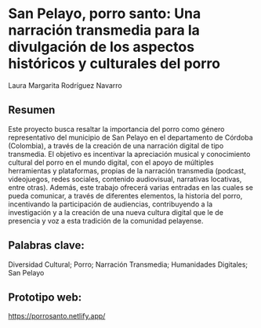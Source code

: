 # San Pelayo, porro santo: Una narración transmedia para la divulgación de los aspectos históricos y culturales del porro
Laura Margarita Rodríguez Navarro 
## Resumen
Este proyecto busca resaltar la importancia del porro como género representativo del municipio de San Pelayo en el departamento de Córdoba (Colombia), a través de la creación de una narración digital de tipo transmedia. El objetivo es incentivar la apreciación musical y conocimiento cultural del porro en el mundo digital, con el apoyo de múltiples herramientas y plataformas, propias de la narración transmedia (podcast, videojuegos, redes sociales, contenido audiovisual, narrativas locativas, entre otras). Además, este trabajo ofrecerá varias entradas en las cuales se pueda comunicar, a través de diferentes elementos, la historia del porro, incentivando la participación de audiencias, contribuyendo a la investigación y a la creación de una nueva cultura digital que le de presencia y voz a esta tradición de la comunidad pelayense.
## Palabras clave:
Diversidad Cultural; Porro; Narración Transmedia; Humanidades Digitales; San Pelayo
## Prototipo web: 
https://porrosanto.netlify.app/
